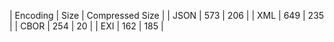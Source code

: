 | Encoding | Size | Compressed Size |
| JSON |   573 | 206 |
| XML |   649 | 235 |
| CBOR |   254 | 20 |
| EXI |   162 | 185 |
